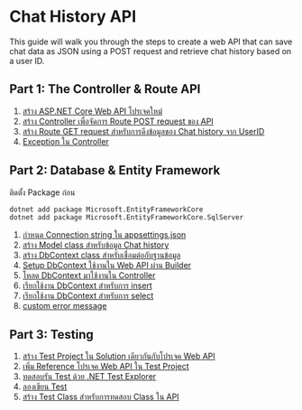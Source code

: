 # Chat History API

This guide will walk you through the steps to create a web API that can save chat data as JSON using a POST request and retrieve chat history based on a user ID.

## Part 1: The Controller & Route API

1. [สร้าง ASP.NET Core Web API โปรเจคใหม่](/content/exercise/chat-history-api/step1.md)
2. [สร้าง Controller เพื่อจัดการ Route POST request ของ API](/content/exercise/chat-history-api/step2.md)
3. [สร้าง Route GET request สำหรับการดึงข้อมูลของ Chat history จาก UserID](/content/exercise/chat-history-api/step3.md)
4. [Exception ใน Controller](/content/exercise/chat-history-api/step4.md)


## Part 2: Database & Entity Framework

ติดตั้ง Package ก่อน

```bash
dotnet add package Microsoft.EntityFrameworkCore
dotnet add package Microsoft.EntityFrameworkCore.SqlServer
```

1. [กำหนด Connection string ใน appsettings.json](/content/exercise/chat-history-api/step5.md)
2. [สร้าง Model class สำหรับข้อมูล Chat history](/content/exercise/chat-history-api/step6.md)
3. [สร้าง DbContext class สำหรับเชื่อมต่อกับฐานข้อมูล](/content/exercise/chat-history-api/step7.md)
4. [Setup DbContext ใช้งานใน Web API ผ่าน Builder](/content/exercise/chat-history-api/step8.md)
5. [โหลด DbContext มาใช้งานใน Controller](/content/exercise/chat-history-api/step9.md)
6. [เรียกใช้งาน DbContext สำหรับการ insert](/content/exercise/chat-history-api/step10.md)
7.  [เรียกใช้งาน DbContext สำหรับการ select](/content/exercise/chat-history-api/step11.md)
8.  [custom error message](/content/exercise/chat-history-api/step12.md)


## Part 3: Testing

1. [สร้าง Test Project ใน Solution เดียวกันกับโปรเจค Web API](/content/exercise/chat-history-api/step13.md)
2. [เพิ่ม Reference โปรเจค Web API ใน Test Project](/content/exercise/chat-history-api/step14.md)
3. [ทดสอบรัน Test ด้วย .NET Test Explorer](/content/exercise/chat-history-api/step15.md)
4. [ลองเขียน Test](/content/exercise/chat-history-api/step16.md)
5. [สร้าง Test Class สำหรับการทดสอบ Class ใน API](/content/exercise/chat-history-api/step17.md)

